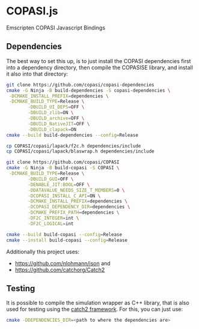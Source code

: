 # COPASI.js
 Emscripten COPASI Javascript Bindings

## Dependencies
The best way to set this up, is to just install the COPASI dependencies first into a dependency directory, then compile the COPASISE library, and install it also into that directory: 

```bash
git clone https://github.com/copasi/copasi-dependencies
cmake -G Ninja -B build-dependencies -S copasi-dependencies \
 -DCMAKE_INSTALL_PREFIX=dependencies \
 -DCMAKE_BUILD_TYPE=Release \
        -DBUILD_UI_DEPS=OFF \
        -DBUILD_zlib=ON \
        -DBUILD_archive=OFF \
        -DBUILD_NativeJIT=OFF \
        -DBUILD_clapack=ON
cmake --build build-dependencies --config=Release

cp COPASI/copasi/lapack/f2c.h dependencies/include 
cp COPASI/copasi/lapack/blaswrap.h dependencies/include

git clone https://github.com/copasi/COPASI
cmake -G Ninja -B build-copasi -S COPASI \
 -DCMAKE_BUILD_TYPE=Release \
        -DBUILD_GUI=OFF \
        -DENABLE_JIT:BOOL=OFF \
        -DDATAVALUE_NEEDS_SIZE_T_MEMBERS=0 \
        -DCOPASI_INSTALL_C_API=ON \
        -DCMAKE_INSTALL_PREFIX=dependencies \
        -DCOPASI_DEPENDENCY_DIR=dependencies \
        -DCMAKE_PREFIX_PATH=dependencies \
        -DF2C_INTEGER=int \
        -DF2C_LOGICAL=int

cmake --build build-copasi --config=Release
cmake --install build-copasi --config=Release
```

Additionally this project uses: 

* <https://github.com/nlohmann/json> and
* <https://github.com/catchorg/Catch2>

## Testing
It is possible to compile the simulation wrapper as C++ library, that is also used for testing using the [catch2 framework](https://github.com/catchorg/Catch2). For this, you can just use: 

```bash
cmake -DDEPENDENCIES_DIR=<path to where the dependencies are>
```